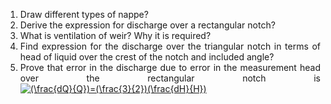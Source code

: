 <ol style="text-align:justify;"">
<li>Draw different types of nappe?</li>
<li>Derive the expression for discharge over a rectangular notch?</li>
<li>What is ventilation of weir? Why it is required?</li>
<li>Find expression for the discharge over the triangular notch in terms of head of liquid over the crest of the notch and included angle?</li>
<li>Prove that error in the discharge due to error in the measurement head over the rectangular notch is <a href="https://www.codecogs.com/eqnedit.php?latex=(\frac{dQ}{Q})=(\frac{3}{2})(\frac{dH}{H})" target="_blank"><img src="https://latex.codecogs.com/gif.latex?(\frac{dQ}{Q})=(\frac{3}{2})(\frac{dH}{H})" title="(\frac{dQ}{Q})=(\frac{3}{2})(\frac{dH}{H})" /></a></li>
</ol>
